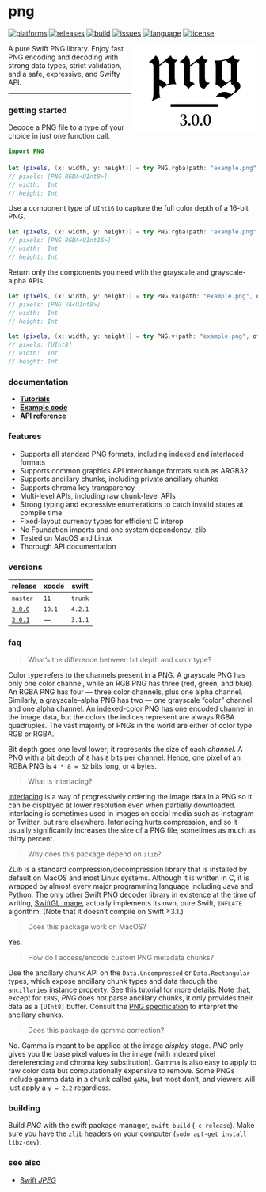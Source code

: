 # png

[![platforms](https://img.shields.io/badge/platforms-linux%20%7C%20macos-lightgrey.svg)](https://swift.org)
[![releases](https://img.shields.io/github/v/release/kelvin13/png)](https://github.com/kelvin13/png/releases)
[![build](https://img.shields.io/github/workflow/status/kelvin13/png/build/master)](https://github.com/kelvin13/png/actions?query=workflow%3Abuild)
[![issues](https://img.shields.io/github/issues/kelvin13/png)](https://github.com/kelvin13/png/issues?state=open)
[![language](https://img.shields.io/badge/version-swift_5-ffa020.svg)](https://swift.org)
[![license](https://img.shields.io/badge/license-GPL3-ff3079.svg)](https://github.com/kelvin13/png/blob/master/COPYING)

<img align="right" src="logo.svg.png">

A pure Swift PNG library. Enjoy fast PNG encoding and decoding with strong data types, strict validation, and a safe, expressive, and Swifty API.

---

### getting started

Decode a PNG file to a type of your choice in just one function call.
````swift
import PNG

let (pixels, (x: width, y: height)) = try PNG.rgba(path: "example.png", of: UInt8.self)
// pixels: [PNG.RGBA<UInt8>]
// width:  Int
// height: Int
````

Use a component type of `UInt16` to capture the full color depth of a 16-bit PNG.
````swift
let (pixels, (x: width, y: height)) = try PNG.rgba(path: "example.png", of: UInt16.self)
// pixels: [PNG.RGBA<UInt16>]
// width:  Int
// height: Int
````

Return only the components you need with the grayscale and grayscale-alpha APIs.
````swift
let (pixels, (x: width, y: height)) = try PNG.va(path: "example.png", of: UInt8.self)
// pixels: [PNG.VA<UInt8>]
// width:  Int
// height: Int
````
````swift
let (pixels, (x: width, y: height)) = try PNG.v(path: "example.png", of: UInt8.self)
// pixels: [UInt8]
// width:  Int
// height: Int
````

### documentation

* [**Tutorials**](doc/3.0.0/tutorials.md)
* [**Example code**](examples)
* [**API reference**](doc/3.0.0/api.swift)

### features 

* Supports all standard PNG formats, including indexed and interlaced formats 
* Supports common graphics API interchange formats such as ARGB32 
* Supports ancillary chunks, including private ancillary chunks
* Supports chroma key transparency
* Multi-level APIs, including raw chunk-level APIs
* Strong typing and expressive enumerations to catch invalid states at compile time
* Fixed-layout currency types for efficient C interop
* No Foundation imports and one system dependency, zlib
* Tested on MacOS and Linux
* Thorough API documentation

### versions 

| release | xcode | swift |
| --- | --- | --- |
| `master` | `11` | `trunk` |
| [`3.0.0`](https://github.com/kelvin13/png/releases/tag/v3.0.0) | `10.1` | `4.2.1` |
| [`2.0.1`](https://github.com/kelvin13/png/releases/tag/v2.0.1) | — | `3.1.1` |

### faq

> What’s the difference between bit depth and color type?

Color type refers to the channels present in a PNG. A grayscale PNG has only one color channel, while an RGB PNG has three (red, green, and blue). An RGBA PNG has four — three color channels, plus one alpha channel. Similarly, a grayscale–alpha PNG has two — one grayscale “color” channel and one alpha channel. An indexed-color PNG has one encoded channel in the image data, but the colors the indices represent are always RGBA quadruples. The vast majority of PNGs in the world are either of color type RGB or RGBA.

Bit depth goes one level lower; it represents the size of each *channel*. A PNG with a bit depth of `8` has `8` bits per channel. Hence, one pixel of an RGBA PNG is `4 * 8 = 32` bits long, or `4` bytes.

> What is interlacing?

[Interlacing](https://en.wikipedia.org/wiki/Interlacing_(bitmaps)) is a way of progressively ordering the image data in a PNG so it can be displayed at lower resolution even when partially downloaded. Interlacing is sometimes used in images on social media such as Instagram or Twitter, but rare elsewhere. Interlacing hurts compression, and so it usually significantly increases the size of a PNG file, sometimes as much as thirty percent.

> Why does this package depend on `zlib`?

ZLib is a standard compression/decompression library that is installed by default on MacOS and most Linux systems. Although it is written in C, it is wrapped by almost every major programming language including Java and Python. The only other Swift PNG decoder library in existence at the time of writing, [SwiftGL Image](https://github.com/SwiftGL/Image), actually implements its own, pure Swift, `INFLATE` algorithm. (Note that it doesn’t compile on Swift ≥3.1.)

> Does this package work on MacOS?

Yes.

> How do I access/encode custom PNG metadata chunks?

Use the ancillary chunk API on the `Data.Uncompressed` or `Data.Rectangular` types, which expose ancillary chunk types and data through the `ancillaries` instance property. See [this tutorial](doc/3.0.0/tutorials.md#apply-a-color-ramp-to-a-grayscale-image) for more details. Note that, except for `tRNS`, *PNG* does not parse ancillary chunks, it only provides their data as a `[UInt8]` buffer. Consult the [PNG specification](http://www.libpng.org/pub/png/spec/1.2/PNG-Chunks.html) to interpret the ancillary chunks.

> Does this package do gamma correction?

No. Gamma is meant to be applied at the image *display* stage. *PNG* only gives you the base pixel values in the image (with indexed pixel dereferencing and chroma key substitution). Gamma is also easy to apply to raw color data but computationally expensive to remove. Some PNGs include gamma data in a chunk called `gAMA`, but most don’t, and viewers will just apply a `γ = 2.2` regardless.

### building
Build *PNG* with the swift package manager, `swift build` (`-c release`). Make sure you have the `zlib` headers on your computer (`sudo apt-get install libz-dev`).

### see also 

* [Swift *JPEG*](https://github.com/kelvin13/jpeg)
